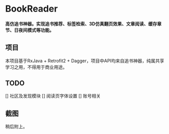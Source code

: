 # BookReader
#### 高仿追书神器。实现追书推荐、标签检索、3D仿真翻页效果、文章阅读、缓存章节、日夜间模式等功能。

## 项目
本项目基于RxJava + Retrofit2 + Dagger，项目中API均来自追书神器，纯属共享学习之用，不得用于商业用途。

## TODO
[] 社区及发现模块
[] 阅读页字体设置
[] 账号相关

## 截图
稍后附上。